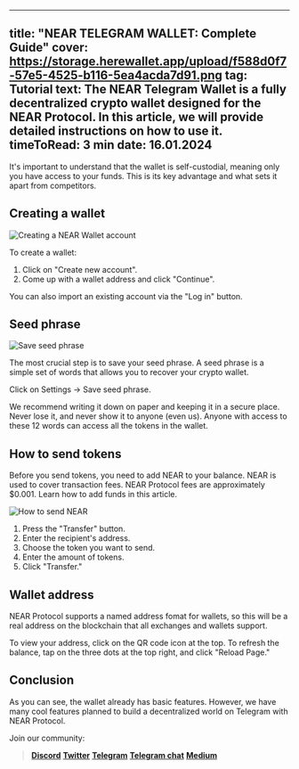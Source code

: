 -----
title: "NEAR TELEGRAM WALLET: Complete Guide"
cover: https://storage.herewallet.app/upload/f588d0f7-57e5-4525-b116-5ea4acda7d91.png
tag: Tutorial
text: The NEAR Telegram Wallet is a fully decentralized crypto wallet designed for the NEAR Protocol. In this article, we will provide detailed instructions on how to use it.
timeToRead: 3 min
date: 16.01.2024
-----

It's important to understand that the wallet is self-custodial, meaning only you have access to your funds. This is its key advantage and what sets it apart from competitors.

## Creating a wallet

![Creating a NEAR Wallet account](https://storage.herewallet.app/upload/2e80bc37-0d0a-4ab5-a111-989537ed27ab.png)

To create a wallet:
1) Click on "Create new account".
2) Come up with a wallet address and click "Continue".

You can also import an existing account via the "Log in" button.

## Seed phrase

![Save seed phrase](https://storage.herewallet.app/upload/ce9a8cfc-3f13-43a1-9245-4fc9bcb81b7e.png)

The most crucial step is to save your seed phrase. A seed phrase is a simple set of words that allows you to recover your crypto wallet.

Click on Settings -> Save seed phrase.

We recommend writing it down on paper and keeping it in a secure place.
Never lose it, and never show it to anyone (even us). Anyone with access to these 12 words can access all the tokens in the wallet.

## How to send tokens

Before you send tokens, you need to add NEAR to your balance. NEAR is used to cover transaction fees. NEAR Protocol fees are approximately $0.001. Learn how to add funds in this article.

![How to send NEAR](https://storage.herewallet.app/upload/1111d727-5584-4c60-b12e-b6fbec8728a8.png)

1) Press the "Transfer" button.
2) Enter the recipient's address.
3) Choose the token you want to send.
4) Enter the amount of tokens.
5) Click "Transfer."

## Wallet address

NEAR Protocol supports a named address fomat for wallets, so this will be a real address on the blockchain that all exchanges and wallets support.

To view your address, click on the QR code icon at the top. To refresh the balance, tap on the three dots at the top right, and click "Reload Page."

## Conclusion

As you can see, the wallet already has basic features. However, we have many cool features planned to build a decentralized world on Telegram with NEAR Protocol.

Join our community:
> [**Discord**](https://discord.gg/AfB5cvtFXH)
> [**Twitter**](https://twitter.com/here_wallet)
> [**Telegram**](https://t.me/herewallet)
> [**Telegram chat**](https://t.me/herewalletchat)
> [**Medium**](https://medium.com/@nearhere)
